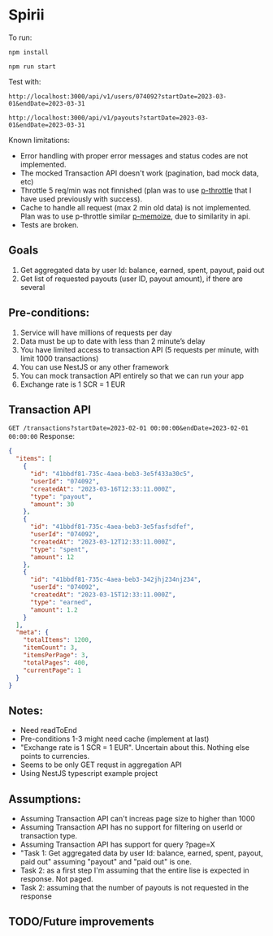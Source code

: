 # Spirii

To run:

`npm install`

`npm run start`

Test with:

`http://localhost:3000/api/v1/users/074092?startDate=2023-03-01&endDate=2023-03-31`

`http://localhost:3000/api/v1/payouts?startDate=2023-03-01&endDate=2023-03-31`

Known limitations:

- Error handling with proper error messages and status codes are not implemented.
- The mocked Transaction API doesn't work (pagination, bad mock data, etc)
- Throttle 5 req/min was not finnished (plan was to use [p-throttle](https://www.npmjs.com/package/p-throttle) that I have used previously with success).
- Cache to handle all request (max 2 min old data) is not implemented. Plan was to use p-throttle similar [p-memoize](https://github.com/sindresorhus/p-memoize), due to similarity in api.
- Tests are broken.

## Goals

1. Get aggregated data by user Id: balance, earned, spent, payout, paid out
2. Get list of requested payouts (user ID, payout amount), if there are several

## Pre-conditions:

1. Service will have millions of requests per day
2. Data must be up to date with less than 2 minute’s delay
3. You have limited access to transaction API (5 requests per minute, with limit 1000 transactions)
4. You can use NestJS or any other framework
5. You can mock transaction API entirely so that we can run your app
6. Exchange rate is 1 SCR = 1 EUR

## Transaction API

`GET /transactions?startDate=2023-02-01 00:00:00&endDate=2023-02-01 00:00:00`
Response:

```json
{
  "items": [
    {
      "id": "41bbdf81-735c-4aea-beb3-3e5f433a30c5",
      "userId": "074092",
      "createdAt": "2023-03-16T12:33:11.000Z",
      "type": "payout",
      "amount": 30
    },
    {
      "id": "41bbdf81-735c-4aea-beb3-3e5fasfsdfef",
      "userId": "074092",
      "createdAt": "2023-03-12T12:33:11.000Z",
      "type": "spent",
      "amount": 12
    },
    {
      "id": "41bbdf81-735c-4aea-beb3-342jhj234nj234",
      "userId": "074092",
      "createdAt": "2023-03-15T12:33:11.000Z",
      "type": "earned",
      "amount": 1.2
    }
  ],
  "meta": {
    "totalItems": 1200,
    "itemCount": 3,
    "itemsPerPage": 3,
    "totalPages": 400,
    "currentPage": 1
  }
}
```

## Notes:

- Need readToEnd
- Pre-conditions 1-3 might need cache (implement at last)
- "Exchange rate is 1 SCR = 1 EUR". Uncertain about this. Nothing else points to currencies.
- Seems to be only GET requst in aggregation API
- Using NestJS typescript example project

## Assumptions:

- Assuming Transaction API can't increas page size to higher than 1000
- Assuming Transaction API has no support for filtering on userId or transaction type.
- Assuming Transaction API has support for query ?page=X
- "Task 1: Get aggregated data by user Id: balance, earned, spent, payout, paid out" assuming "payout" and "paid out" is one.
- Task 2: as a first step I'm assuming that the entire lise is expected in response. Not paged.
- Task 2: assuming that the number of payouts is not requested in the response

## TODO/Future improvements
